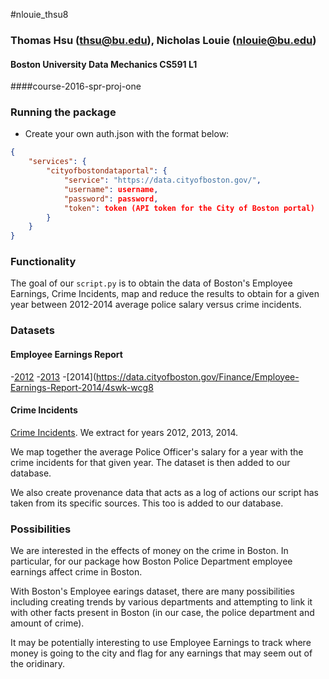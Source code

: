 #nlouie_thsu8
### Thomas Hsu (thsu@bu.edu), Nicholas Louie (nlouie@bu.edu)

#### Boston University Data Mechanics CS591 L1
####course-2016-spr-proj-one


### Running the package

- Create your own auth.json with the format below: 

```json
{
    "services": {
        "cityofbostondataportal": {
            "service": "https://data.cityofboston.gov/",
            "username": username,
            "password": password,
            "token": token (API token for the City of Boston portal)
        }
    }
}  
```

### Functionality

The goal of our `script.py` is to obtain the data of Boston's Employee Earnings, Crime Incidents, map and reduce the results to obtain for a given year between 2012-2014 average police salary versus crime incidents.

### Datasets 

#### Employee Earnings Report
-[2012](https://data.cityofboston.gov/Finance/Employee-Earnings-Report-2012/effb-uspk) -[2013](https://data.cityofboston.gov/Finance/Employee-Earnings-Report-2013/54s2-yxpg) -[2014](https://data.cityofboston.gov/Finance/Employee-Earnings-Report-2014/4swk-wcg8

#### Crime Incidents
[Crime Incidents](https://data.cityofboston.gov/resource/7cdf-6fgx.json). We extract for years 2012, 2013, 2014.

We map together the average Police Officer's salary for a year with the crime incidents for that given year. The dataset is then added to our database. 

We also create provenance data that acts as a log of actions our script has taken from its specific sources. This too is added to our database. 

### Possibilities

We are interested in the effects of money on the crime in Boston. In particular, for our package how Boston Police Department employee earnings affect crime in Boston.

With Boston's Employee earings dataset, there are many possibilities including creating trends by various departments and attempting to link it with other facts present in Boston (in our case, the police department and amount of crime).

It may be potentially interesting to use Employee Earnings to track where money is going to the city and flag for any earnings that may seem out of the oridinary. 

